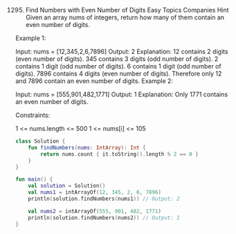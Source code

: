 1295. Find Numbers with Even Number of Digits
Easy
Topics
Companies
Hint
Given an array nums of integers, return how many of them contain an even number of digits.

 

Example 1:

Input: nums = [12,345,2,6,7896]
Output: 2
Explanation: 
12 contains 2 digits (even number of digits). 
345 contains 3 digits (odd number of digits). 
2 contains 1 digit (odd number of digits). 
6 contains 1 digit (odd number of digits). 
7896 contains 4 digits (even number of digits). 
Therefore only 12 and 7896 contain an even number of digits.
Example 2:

Input: nums = [555,901,482,1771]
Output: 1 
Explanation: 
Only 1771 contains an even number of digits.
 

Constraints:

1 <= nums.length <= 500
1 <= nums[i] <= 105



```kt
class Solution {
    fun findNumbers(nums: IntArray): Int {
        return nums.count { it.toString().length % 2 == 0 }
    }
}

fun main() {
    val solution = Solution()
    val nums1 = intArrayOf(12, 345, 2, 6, 7896)
    println(solution.findNumbers(nums1)) // Output: 2

    val nums2 = intArrayOf(555, 901, 482, 1771)
    println(solution.findNumbers(nums2)) // Output: 1
}

```
